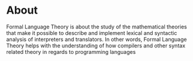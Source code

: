 # About
Formal Language Theory is about the study of the mathematical theories that make it possible to describe and implement lexical and syntactic analysis of interpreters and translators.
In other words, Formal Language Theory helps with the understanding of how compilers and other syntax related theory in regards to programming languages
